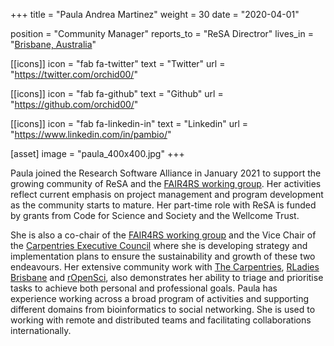 +++
title = "Paula Andrea Martinez"
weight = 30
date = "2020-04-01"

position = "Community Manager"
reports_to = "ReSA Directror"
lives_in = "[Brisbane, Australia](https://www.timeanddate.com/worldclock/australia/brisbane)"

[[icons]]
  icon = "fab fa-twitter"
  text = "Twitter"
  url = "https://twitter.com/orchid00/"

[[icons]]
  icon = "fab fa-github"
  text = "Github"
  url = "https://github.com/orchid00/"

[[icons]]
  icon = "fab fa-linkedin-in"
  text = "Linkedin"
  url = "https://www.linkedin.com/in/pambio/"

[asset]
  image = "paula_400x400.jpg"
+++

Paula joined the Research Software Alliance in January 2021 to support the growing community of ReSA and the 
[FAIR4RS working group](https://www.rd-alliance.org/groups/fair-4-research-software-fair4rs-wg). Her activities
reflect current emphasis on project management and program development as the community starts to mature. Her part-time 
role with ReSA is funded by grants from Code for Science and Society and the Wellcome Trust.

She is also a co-chair of the [FAIR4RS working group](https://www.rd-alliance.org/groups/fair-4-research-software-fair4rs-wg)
and the Vice Chair of the [Carpentries Executive Council](https://carpentries.org/governance/) where she is developing 
strategy and implementation plans to ensure the sustainability and growth of these two endeavours.
Her extensive community work with [The Carpentries](https://carpentries.org/), [RLadies Brisbane](https://github.com/rladies/meetup-presentations_brisbane/blob/master/organisersKit/volunteers.md) and [rOpenSci](https://ropensci.org), also demonstrates her ability
to triage and prioritise tasks to achieve both personal and professional goals. Paula has experience working across a 
broad program of activities and supporting different domains from bioinformatics to social networking. She is used to 
working with remote and distributed teams and facilitating collaborations internationally. 



